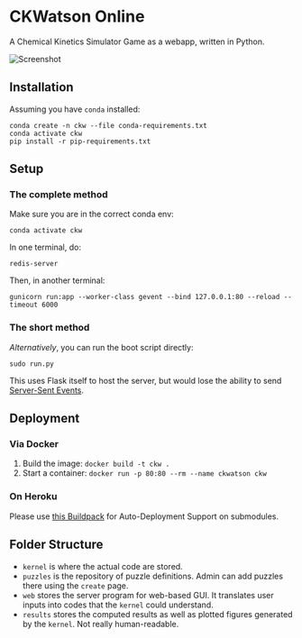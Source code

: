 CKWatson Online
===============

A Chemical Kinetics Simulator Game as a webapp, written in Python.

![Screenshot](http://i.imgur.com/UVizS1S.png)

## Installation

Assuming you have `conda` installed:

```shell
conda create -n ckw --file conda-requirements.txt
conda activate ckw
pip install -r pip-requirements.txt
```

## Setup

### The complete method
Make sure you are in the correct conda env:

```shell
conda activate ckw
```

In one terminal, do:

```shell
redis-server
```

Then, in another terminal:

```shell
gunicorn run:app --worker-class gevent --bind 127.0.0.1:80 --reload --timeout 6000
```

### The short method
_Alternatively_, you can run the boot script directly:

```shell
sudo run.py
```

This uses Flask itself to host the server, but would lose the ability to send [Server-Sent Events](https://github.com/singingwolfboy/flask-sse).

## Deployment

### Via Docker

1. Build the image: `docker build -t ckw .`
2. Start a container: `docker run -p 80:80 --rm --name ckwatson ckw`

### On Heroku

Please use [this Buildpack](https://github.com/dmathieu/heroku-buildpack-submodules#installation) for Auto-Deployment Support on submodules.

## Folder Structure

- `kernel` is where the actual code are stored.
- `puzzles` is the repository of puzzle definitions. Admin can add puzzles there using the `create` page.
- `web` stores the server program for web-based GUI. It translates user inputs into codes that the `kernel` could understand.
- `results` stores the computed results as well as plotted figures generated by the `kernel`. Not really human-readable.
